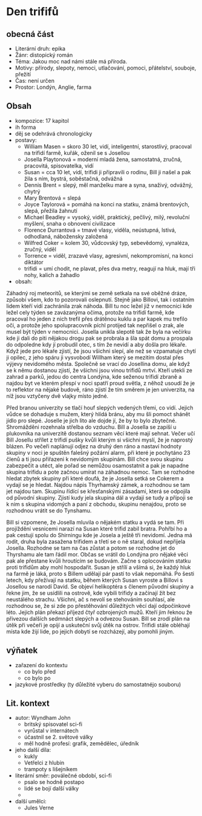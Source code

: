 # Den trififů

## obecná část

- Literární druh: epika
- Žánr: distopický román
- Téma: Jakou moc nad námi stále má příroda.
- Motivy: přírody, slepoty, nemoci, utlačování, pomoci, přátelství, souboje, přežití
- Čas: není určen
- Prostor: Londýn, Anglie, farma

## Obsah

- kompozice: 17 kapitol
- ih forma
- děj se odehrává chronologicky
- postavy:
  - William Masen = skoro 30 let, vidí, inteligentní, starostlivý, pracoval na trifidí farmě, kuřák, oženil se s Josellou
  - Josella Playtonová = moderní mladá žena, samostatná, zručná, pracovitá, spisovatelka, vidí
  - Susan = cca 10 let, vidí, trifidi ji připravili o rodinu, Bill ji našel a pak žila s ním, bystrá, soběstačná, odvážná
  - Dennis Brent = slepý, měl manželku mare a syna, snaživý, odvážný, chytrý
  - Mary Brentová = slepá
  - Joyce Taylorová = pomáhá na konci na statku, známá brentových, slepá, přežila žahnutí
  - Michael Beadley = vysoký, viděl, praktický, pečlivý, milý, revoluční myšlení, snaha o obnovení civilizace
  - Florence Durrantová = tmavé vlasy, viděla, neústupná, lstivá, odhodlaná, nábožensky založená
  - Wilfred Coker = kolem 30, vůdcovský typ, sebevědomý, vynaléza, zručný, viděl
  - Torrence = viděl, zrazavé vlasy, agresivní, nekompromisní, na konci diktátor
  - trifidi = umí chodit, ne plavat, přes dva metry, reagují na hluk, mají tři nohy, kalich a žahadlo
- obsah:

Záhadný roj meteoritů, se kterými se země setkala na své oběžné dráze, způsobí všem, kdo to pozorovali oslepnutí. Stejně jako Billovi, tak i ostatním lidem kteří vidí zachránila zrak náhoda. Bill tu noc ležel již v nemocnici kde ležel cely týden se zavázanýma očima, protože na trifidí farmě, kde pracoval ho jeden z nich trefil přes drátěnou kuklu a par kapek mu trefilo oči, a protože jeho spolupracovník píchl protijed tak nepřišel o zrak, ale musel být týden v nemocnici. Josella unikla slepotě tak že byla na večírku kde ji dali do piti nějakou drogu pak se probrala a šla spát domu a prospala do odpoledne kdy jí probudil otec, s tím že nevidí a aby došla pro lékaře. Když jede pro lékaře zjistí, že jsou všichni slepí, ale než se vzpamatuje chytí ji opilec, z jeho spáru ji vysvobodí Willham který se mezitím dostal přes výjevy nevidomého města. Společně se vrací do Josellina domu, ale když se k němu dostanou zjistí, že všichni jsou vinou trifidů mrtví. Kteří utekli ze zahrad a parků, jedou do centra Londýna, kde seženou trifidí zbraně a najdou byt ve kterém přespí v noci spatří proud světla, z něhož usoudí že je to reflektor na nějaké budově, ráno zjistí že tím směrem je jen univerzita, na níž jsou vztyčeny dvě vlajky místo jedné.

Před branou univerzity se tlačí houf slepých vedených třemi, co vidí. Jejich vůdce se dohaduje s mužem, který hlídá bránu, aby mu šli pomoct shánět jídlo pro slepé. Joselle je jich lito ale dojde jí, že by to bylo zbytečné. Shromážděni rozehnala střelba do vzduchu. Bill a Josella se zapíší u plukovníka na univerzitě dostanou seznam věcí které mají sehnat. Večer učí Bill Josellu střílet z trifidí pušky kvůli kterým si všichni myslí, že je naprostý blázen. Po večeři naplánují odjez na druhý den ráno a nastaví hodnoty skupiny v noci je spuštěn falešný požární alarm, při které je pochytáno 23 členů a ti jsou přiřazeni k nevidomým skupinám. Bill chce svou skupinu zabezpečit a utéct, ale pořad se nemůžou osamostatnit a pak je napadne skupina trifidu a pote začnou umírat na záhadnou nemoc. Tam se rozhodne hledat zbytek skupiny při které doufá, že je Josella setká se Cokerem a vydají se je hledat. Najdou nápis Thyrhamský zámek, a rozhodnou se tam jet najdou tam. Skupinu řídící se křesťanskými zásadami, která se odpojila od původní skupiny. Zjistí kudy jela skupina dál a vydají se tudy a přípoji se k nim s skupina vidomých a paní z obchodu, skupinu nenajdou, proto se rozhodnou vrátit se do Tynshamu.

Bill si vzpomene, že Josella mluvila o nějakém statku a vydá se tam. Při projíždění vesnicemi narazí na Susan které trifid zabil bratra. Pohřbí ho a pak cestují spolu do Shirningu kde je Josela a ještě tři nevidomí. Jedna má rodit, druha byla zasažena trifidem a třetí se o ně staral, dokud nepřijela Josella. Rozhodne se tam na čas zůstat a potom se rozhodne jet do Thyrshamu ale tam řádil mor. Občas se vrátil do Londýna pro nějaké věci pak ale přestane kvůli hroutícím se budovám. Začne s oplocováním statku proti trifidům aby mohl hospodařit. Susan je střílí a všímá si, že každý hluk na farmě je láká, proto s Billem udělají pár pastí to však nepomáhá. Po šesti letech, kdy přežívají na statku, během kterých Susan vyroste a Billovi s Josellou se narodí David. Se objeví helikoptéra s členem původní skupiny a řekne jim, že se usídlili na ostrově, kde vybili trifidy a začínají žít bez neustálého strachu. Všichni, ač s nevolí se stehováním souhlasí, ale rozhodnou se, že si zde po přestěhování důležitých věcí dají odpočinkové léto. Jejich plán překazí příjezd čtyř ozbrojených mužů. Kteří jim řeknou že přivezou dalších sedmnáct slepých a odvezou Susan. Bill se zrodí plán na útěk při večeři je opijí a uskuteční svůj útěk na ostrov. Trifidi stále obléhají místa kde žijí lide, po jejich dobytí se rozcházejí, aby pomohli jiným.

## výňatek

- zařazení do kontextu
  - co bylo před
  - co bylo po
- jazykové prostředky (ty důležité vyberu do samostatnéjo souboru)

## Lit. kontext

- autor: Wyndham John
  - britský spisovatel sci-fi
  - vyrůstal v internátech
  - účastnil se 2. světové války
  - měl hodně profesí: grafik, zemědělec, úředník
- jeho další díla:
  - kukly
  - Vetřelci z hlubin
  - trampoty s lišejníkem
- literární směr: poválečné období, sci-fi
  - psalo se hodně postapo
  - lidé se bojí další války
  - 
- další umělci:
  - Jules Verne


